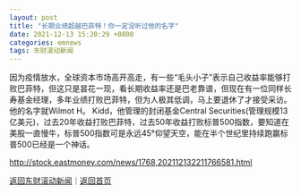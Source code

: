 ```yaml
---
layout: post
title: "长期业绩超越巴菲特！你一定没听过他的名字"
date: 2021-12-13 15:20:29 +0800
categories: emnews
tags: 东财滚动新闻
---
```


因为疫情放水，全球资本市场高开高走，有一些“毛头小子”表示自己收益率能够打败巴菲特，但这只是昙花一现，看长期收益率还是巴老靠谱，但现在有一位同样长寿基金经理，多年业绩打败巴菲特，但为人极其低调，马上要退休了才接受采访。他的名字就Wilmot H。 Kidd，他管理的封闭基金Central Securities(管理规模13亿美元)，过去20年收益打败巴菲特，过去50年收益打败标普500指数，要知道在美股一直慢牛，标普500指数可是永远45°仰望天空，能在半个世纪里持续跑赢标普500已经是一个神话。

<http://stock.eastmoney.com/news/1768,202112132211766581.html>

[返回东财滚动新闻](//finews.withounder.com/emnews/)｜[返回首页](//finews.withounder.com/)